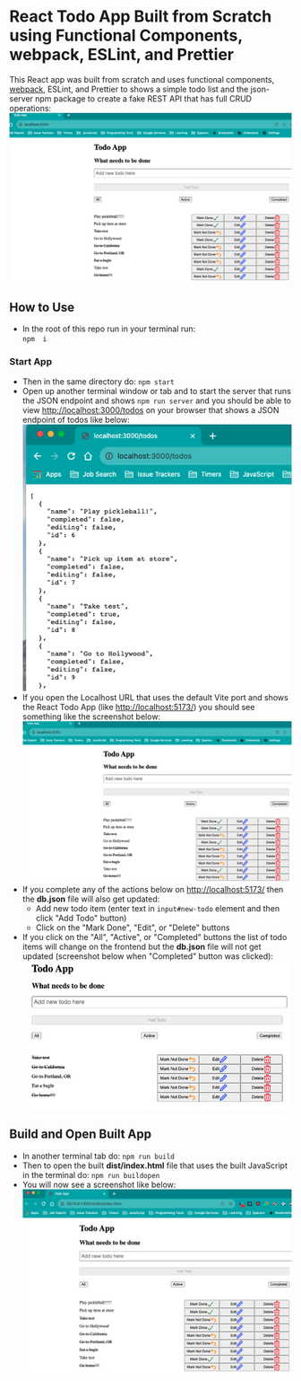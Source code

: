 # React Todo App Built from Scratch using Functional Components, webpack, ESLint, and Prettier

This React app was built from scratch and uses functional components, [webpack](https://webpack.js.org/), ESLint, and Prettier to shows a simple todo list and the json-server npm package to create a fake REST API that has full CRUD operations:
![Screenshot of React Todo App](images/react-todo.png)

## How to Use

- In the root of this repo run in your terminal run:  
  `npm  i`

### Start App

- Then in the same directory do:
  `npm start`
- Open up another terminal window or tab and to start the server that runs the JSON endpoint and shows `npm run server` and you should be able to view [http://localhost:3000/todos](http://localhost:3000/todos) on your browser that shows a JSON endpoint of todos like below:
  ![Screenshot of Todos JSON endpoint](images/todos-json-endpoint.png)
- If you open the Localhost URL that uses the default Vite port and shows the React Todo App (like [http://localhost:5173/](http://localhost:5173/)) you should see something like the screenshot below:
  ![Screenshot of React Todo App](images/react-todo.png)
- If you complete any of the actions below on [http://localhost:5173/](http://localhost:5173/) then the **db.json** file will also get updated:
  - Add new todo item (enter text in `input#new-todo` element and then click "Add Todo" button)
  - Click on the "Mark Done", "Edit", or "Delete" buttons
- If you click on the "All", "Active", or "Completed" buttons the list of todo items will change on the frontend but the **db.json** file will not get updated (screenshot below when "Completed" button was clicked):
  ![Screenshot of React Todo App with completed todos](images/todos-completed.png)

## Build and Open Built App

- In another terminal tab do:
  `npm run build`
- Then to open the built **dist/index.html** file that uses the built JavaScript in the terminal do:
  `npm run buildopen`
- You will now see a screenshot like below:
  ![Screenshot of React Todo App after running 'npm run build' and then 'npm run buildopen'](images/built-react-app.png)
